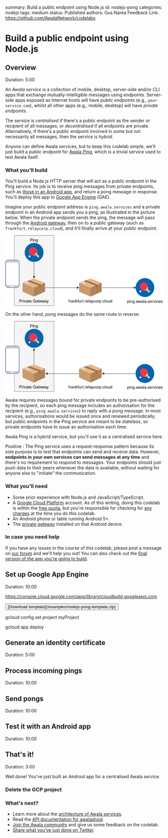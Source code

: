 summary: Build a public endpoint using Node.js
id: nodejs-pong
categories: nodejs
tags: medium
status: Published
authors: Gus Narea
Feedback Link: https://github.com/AwalaNetwork/codelabs

# Build a public endpoint using Node.js

## Overview

Duration: 5:00

An _Awala service_ is a collection of mobile, desktop, server-side and/or CLI apps that exchange mutually-intelligible messages using _endpoints_. Server-side apps exposed as Internet hosts will have _public endpoints_ (e.g., `your-service.com`), whilst all other apps (e.g., mobile, desktop) will have _private endpoints_.

The service is _centralised_ if there's a public endpoint as the sender or recipient of all messages, or _decentralised_ if all endpoints are private. Alternatively, if there's a public endpoint involved in some but not necessarily all messages, then the service is _hybrid_.

Anyone can define Awala services, but to keep this codelab simple, we'll just build a public endpoint for [Awala Ping](https://specs.awala.network/RS-014), which is a trivial service used to test Awala itself.

### What you'll build

You'll build a Node.js HTTP server that will act as a public endpoint in the Ping service. Its job is to receive ping messages from private endpoints, such as [those in an Android app](/codelabs/android-centralised/), and return a pong message in response. You'll deploy this app to [Google App Engine](https://cloud.google.com/appengine) (GAE).

Imagine your public endpoint address is `ping.awala.services` and a private endpoint in an Android app sends you a ping, as illustrated in the picture below. When the private endpoint sends the ping, the message will pass through the [Android gateway](https://play.google.com/store/apps/details?id=tech.relaycorp.gateway), then on to a public gateway (such as `frankfurt.relaycorp.cloud`), and it'll finally arrive at your public endpoint.

![](images/ping-service/service-architecture-ping.png)

On the other hand, pong messages do the same route in reverse:

![](images/ping-service/service-architecture-pong.png)

Awala requires messages bound for private endpoints to be pre-authorised by the recipient, so each ping message includes an authorisation for the recipient (e.g., `ping.awala.services`) to reply with a pong message. In most services, authorisations would be issued once and renewed periodically, but public endpoints in the Ping service are meant to be stateless, so private endpoints have to issue an authorisation each time.

Awala Ping is a hybrid service, but you'll use it as a centralised service here.

Positive
: The Ping service uses a request-response pattern because its sole purpose is to test that endpoints can send and receive data. However, **endpoints in your own services can send messages at any time** and there's no requirement to respond to messages. Your endpoints should just push data to their peers whenever the data is available, without waiting for anyone else to "initiate" the communication.

### What you'll need

- Some prior experience with Node.js and JavaScript/TypeScript.
- A [Google Cloud Platform](https://cloud.google.com/) account. As of this writing, doing this codelab is within the [free quota](https://cloud.google.com/appengine/quotas), but you're responsible for checking for [any charges](https://cloud.google.com/appengine/pricing) at the time you do this codelab.
- An Android phone or table running Android 5+.
- The [private gateway](https://play.google.com/store/apps/details?id=tech.relaycorp.gateway) installed on that Android device.

### In case you need help

If you have any issues in the course of this codelab, please post a message on [our forum](https://community.awala.network/) and we'll help you out! You can also check out the [final version of the app you're going to build](https://github.com/AwalaNetwork/codelabs/tree/main/examples/nodejs-pong-final).

## Set up Google App Engine

Duration: 10:00

https://console.cloud.google.com/apis/library/cloudbuild.googleapis.com

<button>
  [Download template](/examples/nodejs-pong-template.zip)
</button>

gcloud config set project myProject

gcloud app deploy

## Generate an identity certificate

Duration: 5:00

## Process incoming pings

Duration: 10:00

## Send pongs

Duration: 10:00

## Test it with an Android app

Duration: 10:00

## That's it!

Duration: 3:00

Well done! You've just built an Android app for a centralised Awala service.

### Delete the GCP project



### What's next?

- Learn more about the [architecture of Awala services](https://awala.network/service-providers/implementation/architecture).
- Read the [API documentation for awaladroid](https://docs.relaycorp.tech/awala-endpoint-android/).
- [Join the Awala community](https://community.awala.network/) and give us some feedback on the codelab.
- [Share what you've just done on Twitter](https://twitter.com/intent/tweet?url=https%3A%2F%2Fawala.network%2Fservice-providers%2F&via=AwalaNetwork&text=I%27ve%20just%20built%20an%20app%20that%20can%20sync%20with%20the%20Internet%20even%20if%20the%20user%20is%20disconnected%20from%20it%21).
